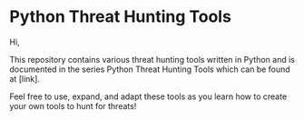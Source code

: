 # Python Threat Hunting Tools

Hi, 

This repository contains various threat hunting tools written in Python and is documented in the series Python Threat Hunting Tools which can be found at [link].

Feel free to use, expand, and adapt these tools as you learn how to create your own tools to hunt for threats!